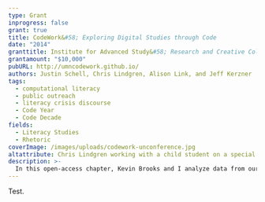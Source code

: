 ```yaml
---
type: Grant
inprogress: false
grant: true
title: CodeWork&#58; Exploring Digital Studies through Code
date: "2014"
granttitle: Institute for Advanced Study&#58; Research and Creative Collaborative
grantamount: "$10,000"
pubURL: http://umncodework.github.io/
authors: Justin Schell, Chris Lindgren, Alison Link, and Jeff Kerzner
tags:
  - computational literacy
  - public outreach
  - literacy crisis discourse
  - Code Year
  - Code Decade
fields:
  - Literacy Studies
  - Rhetoric
coverImage: /images/uploads/codework-unconference.jpg
altattribute: Chris Lindgren working with a child student on a special Sugar Labs project.
description: >-
  In this open-access chapter, Kevin Brooks and I analyze data from our Sugar Labs @ NDSU outreach program in response to the \"code year\" coding-crisis discourse. Our findings indicated that digital divides still exist and manifest in more complex ways than haves versus have-nots. We call for rhetoricians to engage more than the crisis tropes themselves, and ask others to become more involved in public efforts&mdash;efforts such as joining or creating multidisciplinary teams to develop more holistic curricula.
---
```


Test.
